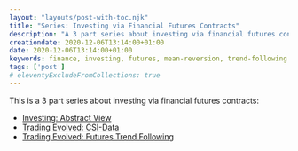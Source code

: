 ```yaml
---
layout: "layouts/post-with-toc.njk"
title: "Series: Investing via Financial Futures Contracts"
description: "A 3 part series about investing via financial futures contracts"
creationdate: 2020-12-06T13:14:00+01:00
date: 2020-12-06T13:14:00+01:00
keywords: finance, investing, futures, mean-reversion, trend-following
tags: ['post']
# eleventyExcludeFromCollections: true
---
```


This is a 3 part series about investing via financial futures contracts:
* [Investing: Abstract View](../investing-abstract-view)
* [Trading Evolved: CSI-Data](../trading_evolved_1)
* [Trading Evolved: Futures Trend Following](../trading_evolved_2)
